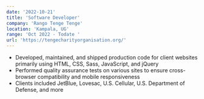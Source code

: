```yaml
---
date: '2022-10-21'
title: 'Software Developer'
company: 'Rango Tenge Tenge'
location: 'Kampala, UG'
range: 'Oct 2022 - Todate '
url: 'https://tengecharityorganisation.org/'
---
```


- Developed, maintained, and shipped production code for client websites primarily using HTML, CSS, Sass, JavaScript, and jQuery
- Performed quality assurance tests on various sites to ensure cross-browser compatibility and mobile responsiveness
- Clients included JetBlue, Lovesac, U.S. Cellular, U.S. Department of Defense, and more
